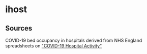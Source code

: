 # ihost

## Sources

COVID-19 bed occupancy in hospitals derived from NHS England spreadsheets on ["COVID-19 Hospital Activity"](https://www.england.nhs.uk/statistics/statistical-work-areas/covid-19-hospital-activity/)
